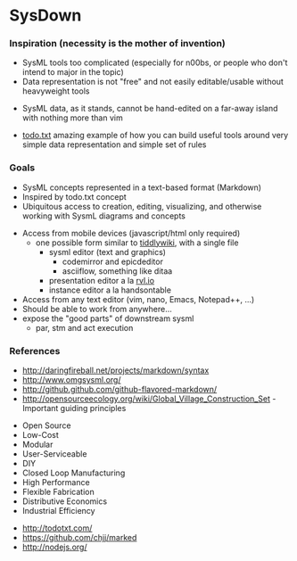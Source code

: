 SysDown
=======

### Inspiration (necessity is the mother of invention) ###

 * SysML tools too complicated (especially for n00bs, or people who don't intend to major in the topic)
 * Data representation is not "free" and not easily editable/usable without heavyweight tools
  - SysML data, as it stands, cannot be hand-edited on a far-away island with nothing more than vim
 * [todo.txt](http://todotxt.com) amazing example of how you can build useful tools around very simple data representation and simple set of rules 
 
### Goals ###

 * SysML concepts represented in a text-based format (Markdown)
 * Inspired by todo.txt concept
 * Ubiquitous access to creation, editing, visualizing, and otherwise working with SysmL diagrams and concepts
  - Access from mobile devices (javascript/html only required)
    - one possible form similar to [tiddlywiki](Http://tiddlywiki.com), with a single file
      - sysml editor (text and graphics)
        - codemirror and epicdeditor
        - asciiflow, something like ditaa
      - presentation editor a la [rvl.io](http://rvl.io)
      - instance editor a la handsontable
  - Access from any text editor (vim, nano, Emacs, Notepad++, ...)
  - Should be able to work from anywhere...
  - expose the "good parts" of downstream sysml
    - par, stm and act execution
 
### References ###
 * http://daringfireball.net/projects/markdown/syntax
 * http://www.omgsysml.org/
 * http://github.github.com/github-flavored-markdown/
 * http://opensourceecology.org/wiki/Global_Village_Construction_Set - Important guiding principles
  - Open Source 
  - Low-Cost 
  - Modular 
  - User-Serviceable 
  - DIY 
  - Closed Loop Manufacturing
  - High Performance 
  - Flexible Fabrication 
  - Distributive Economics 
  - Industrial Efficiency 
 * http://todotxt.com/
 * https://github.com/chjj/marked
 * http://nodejs.org/


